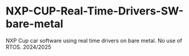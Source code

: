 # NXP-CUP-Real-Time-Drivers-SW-bare-metal
NXP Cup car software using real time drivers on bare metal. No use of RTOS. 2024/2025
